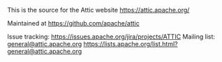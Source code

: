 This is the source for the Attic website https://attic.apache.org/

Maintained at https://github.com/apache/attic

Issue tracking: https://issues.apache.org/jira/projects/ATTIC
Mailing list: general@attic.apache.org https://lists.apache.org/list.html?general@attic.apache.org
